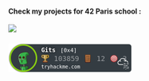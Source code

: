 #### Check my projects for 42 Paris school :

[![](https://user-images.githubusercontent.com/91064070/147281451-3d9d4c4e-9a56-4f4e-8682-e2df9c15944a.png)](https://github.com/ThePush/42_cursus)

####
![](https://raw.githubusercontent.com/ThePush/ThePush/master/assets/thm_propic.png)
